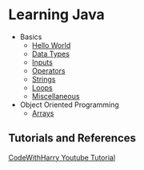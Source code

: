 # Learning Java

- Basics
    - [Hello World](basics/helloworld.md)
    - [Data Types](basics/datatypes.md)
    - [Inputs](basics/inputs.md)
    - [Operators](basics/operators.md)
    - [Strings](basics/strings.md)
    - [Loops](basics/loops.md)
    - [Miscellaneous](basics/miscellaneous.md)
- Object Oriented Programming
    - [Arrays](oops/arrays.md)


## Tutorials and References

[CodeWithHarry Youtube Tutorial](https://www.youtube.com/playlist?list=PLu0W_9lII9agS67Uits0UnJyrYiXhDS6q)
